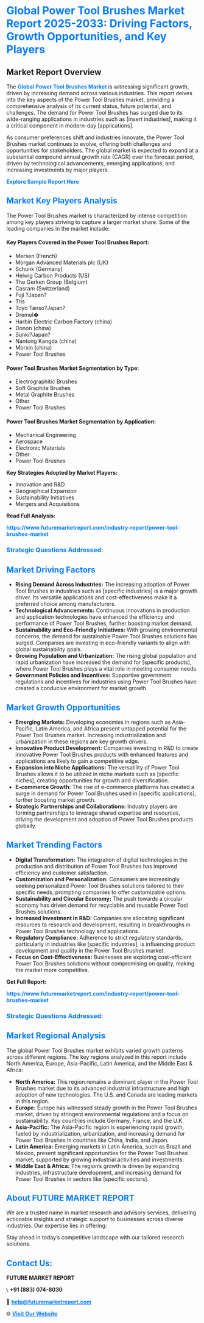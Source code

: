 <h1 style="color: #007BFF;">Global Power Tool Brushes Market Report 2025-2033: Driving Factors, Growth Opportunities, and Key Players</h1>

<section id="overview">
<h2>Market Report Overview</h2>
<p>The <a href="https://www.futuremarketreport.com/industry-report/power-tool-brushes-market" style="color: #007BFF; text-decoration: none;"><strong>Global Power Tool Brushes Market</strong></a> is witnessing significant growth, driven by increasing demand across various industries. This report delves into the key aspects of the Power Tool Brushes market, providing a comprehensive analysis of its current status, future potential, and challenges. The demand for Power Tool Brushes has surged due to its wide-ranging applications in industries such as [insert industries], making it a critical component in modern-day [applications].</p>
<p>As consumer preferences shift and industries innovate, the Power Tool Brushes market continues to evolve, offering both challenges and opportunities for stakeholders. The global market is expected to expand at a substantial compound annual growth rate (CAGR) over the forecast period, driven by technological advancements, emerging applications, and increasing investments by major players.</p>
</section>

<section id="overview">
<p><a href="https://www.futuremarketreport.com/request-sample/reportId=106532" style="color: #007BFF; text-decoration: none;"><strong>Explore Sample Report Here</strong></a></p>
</section>

<section id="key-players">
<h2 style="color: #007BFF;">Market Key Players Analysis</h2>
<p>The Power Tool Brushes market is characterized by intense competition among key players striving to capture a larger market share. Some of the leading companies in the market include:</p>
<h4>Key Players Covered in the Power Tool Brushes Report:</h4>
<ul><li>Mersen (French)</li><li>Morgan Advanced Materials plc (UK)</li><li>Schunk (Germany)</li><li>Helwig Carbon Products (US)</li><li>The Gerken Group (Belgium)</li><li>Casram (Switzerland)</li><li>Fuji ?Japan?</li><li>Tris</li><li>Toyo Tanso?Japan?</li><li>Dremel�</li><li>Harbin Electric Carbon Factory (china)</li><li>Donon (china)</li><li>Sunki?Japan?</li><li>Nantong Kangda (china)</li><li>Morxin (china)</li><li>Power Tool Brushes</li></ul>
<h4>Power Tool Brushes Market Segmentation by Type:</h4>
<ul><li>Electrographitic Brushes</li><li>Soft Graphite Brushes</li><li>Metal Graphite Brushes</li><li>Other</li><li>Power Tool Brushes</li></ul>

<h4>Power Tool Brushes Market Segmentation by Application:</h4>
<ul><li>Mechanical Engineering</li><li>Aerospace</li><li>Electronic Materials</li><li>Other</li><li>Power Tool Brushes</li></ul>
<p><strong>Key Strategies Adopted by Market Players:</strong></p>
<ul>
<li>Innovation and R&D</li>
<li>Geographical Expansion</li>
<li>Sustainability Initiatives</li>
<li>Mergers and Acquisitions</li>
</ul>
</section>

<section>
<p><strong>Read Full Analysis: </strong></p><a href="https://www.futuremarketreport.com/industry-report/power-tool-brushes-market" style="color: #007BFF; text-decoration: none;"><strong>https://www.futuremarketreport.com/industry-report/power-tool-brushes-market</strong></a>
<h3 style="color: #007BFF;">Strategic Questions Addressed:</h3>
</section>

<section id="driving-factors">
<h2 style="color: #007BFF;">Market Driving Factors</h2>
<ul>
<li><strong>Rising Demand Across Industries:</strong> The increasing adoption of Power Tool Brushes in industries such as [specific industries] is a major growth driver. Its versatile applications and cost-effectiveness make it a preferred choice among manufacturers.</li>
<li><strong>Technological Advancements:</strong> Continuous innovations in production and application technologies have enhanced the efficiency and performance of Power Tool Brushes, further boosting market demand.</li>
<li><strong>Sustainability and Eco-Friendly Initiatives:</strong> With growing environmental concerns, the demand for sustainable Power Tool Brushes solutions has surged. Companies are investing in eco-friendly variants to align with global sustainability goals.</li>
<li><strong>Growing Population and Urbanization:</strong> The rising global population and rapid urbanization have increased the demand for [specific products], where Power Tool Brushes plays a vital role in meeting consumer needs.</li>
<li><strong>Government Policies and Incentives:</strong> Supportive government regulations and incentives for industries using Power Tool Brushes have created a conducive environment for market growth.</li>
</ul>
</section>

<section id="growth-opportunities">
<h2 style="color: #007BFF;">Market Growth Opportunities</h2>
<ul>
<li><strong>Emerging Markets:</strong> Developing economies in regions such as Asia-Pacific, Latin America, and Africa present untapped potential for the Power Tool Brushes market. Increasing industrialization and urbanization in these regions are key growth drivers.</li>
<li><strong>Innovative Product Development:</strong> Companies investing in R&D to create innovative Power Tool Brushes products with enhanced features and applications are likely to gain a competitive edge.</li>
<li><strong>Expansion into Niche Applications:</strong> The versatility of Power Tool Brushes allows it to be utilized in niche markets such as [specific niches], creating opportunities for growth and diversification.</li>
<li><strong>E-commerce Growth:</strong> The rise of e-commerce platforms has created a surge in demand for Power Tool Brushes used in [specific applications], further boosting market growth.</li>
<li><strong>Strategic Partnerships and Collaborations:</strong> Industry players are forming partnerships to leverage shared expertise and resources, driving the development and adoption of Power Tool Brushes products globally.</li>
</ul>
</section>

<section id="trending-factors">
<h2 style="color: #007BFF;">Market Trending Factors</h2>
<ul>
<li><strong>Digital Transformation:</strong> The integration of digital technologies in the production and distribution of Power Tool Brushes has improved efficiency and customer satisfaction.</li>
<li><strong>Customization and Personalization:</strong> Consumers are increasingly seeking personalized Power Tool Brushes solutions tailored to their specific needs, prompting companies to offer customizable options.</li>
<li><strong>Sustainability and Circular Economy:</strong> The push towards a circular economy has driven demand for recyclable and reusable Power Tool Brushes solutions.</li>
<li><strong>Increased Investment in R&D:</strong> Companies are allocating significant resources to research and development, resulting in breakthroughs in Power Tool Brushes technology and applications.</li>
<li><strong>Regulatory Compliance:</strong> Adherence to strict regulatory standards, particularly in industries like [specific industries], is influencing product development and quality in the Power Tool Brushes market.</li>
<li><strong>Focus on Cost-Effectiveness:</strong> Businesses are exploring cost-efficient Power Tool Brushes solutions without compromising on quality, making the market more competitive.</li>
</ul>
</section>

<section>
<p><strong>Get Full Report: </strong></p><a href="https://www.futuremarketreport.com/industry-report/power-tool-brushes-market" style="color: #007BFF; text-decoration: none;"><strong>https://www.futuremarketreport.com/industry-report/power-tool-brushes-market</strong></a>
<h3 style="color: #007BFF;">Strategic Questions Addressed:</h3>
</section>


<section id="regional-analysis">
<h2 style="color: #007BFF;">Market Regional Analysis</h2>
<p>The global Power Tool Brushes market exhibits varied growth patterns across different regions. The key regions analyzed in this report include North America, Europe, Asia-Pacific, Latin America, and the Middle East & Africa:</p>
<ul>
<li><strong>North America:</strong> This region remains a dominant player in the Power Tool Brushes market due to its advanced industrial infrastructure and high adoption of new technologies. The U.S. and Canada are leading markets in this region.</li>
<li><strong>Europe:</strong> Europe has witnessed steady growth in the Power Tool Brushes market, driven by stringent environmental regulations and a focus on sustainability. Key countries include Germany, France, and the U.K.</li>
<li><strong>Asia-Pacific:</strong> The Asia-Pacific region is experiencing rapid growth, fueled by industrialization, urbanization, and increasing demand for Power Tool Brushes in countries like China, India, and Japan.</li>
<li><strong>Latin America:</strong> Emerging markets in Latin America, such as Brazil and Mexico, present significant opportunities for the Power Tool Brushes market, supported by growing industrial activities and investments.</li>
<li><strong>Middle East & Africa:</strong> The region’s growth is driven by expanding industries, infrastructure development, and increasing demand for Power Tool Brushes in sectors like [specific sectors].</li>
</ul>
</section>

<footer>
<h2 style="color: #007BFF;">About FUTURE MARKET REPORT</h2>
<p>We are a trusted name in market research and advisory services, delivering actionable insights and strategic support to businesses across diverse industries. Our expertise lies in offering:</p>

<p>Stay ahead in today’s competitive landscape with our tailored research solutions.</p>

<h2 style="color: #007BFF;">Contact Us:</h2>
<p><strong>FUTURE MARKET REPORT</strong></p>
<p>📞 <strong>+91 (883) 074-8030</strong></p>
<p>📧 <strong><a href="mailto:help@futuremarketreport.com" style="color: #007BFF;">help@futuremarketreport.com</a></strong></p>
<p>🌐 <strong><a href="https://www.futuremarketreport.com/" style="color: #007BFF;">Visit Our Website</a></strong></p>
</footer>